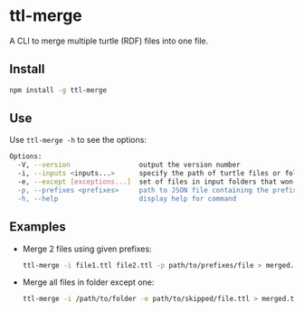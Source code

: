 # ttl-merge

A CLI to merge multiple turtle (RDF) files into one file.

## Install

```bash
npm install -g ttl-merge
```

## Use

Use `ttl-merge -h` to see the options:

```bash
Options:
  -V, --version                 output the version number
  -i, --inputs <inputs...>      specify the path of turtle files or folders containing ONLY turtle files
  -e, --except [exceptions...]  set of files in input folders that won't be merged
  -p, --prefixes <prefixes>     path to JSON file containing the prefixes to be applied, e.g., { "ex": "http://example.org#" }
  -h, --help                    display help for command
```

## Examples

- Merge 2 files using given prefixes:  

  ```bash
  ttl-merge -i file1.ttl file2.ttl -p path/to/prefixes/file > merged.ttl
  ```

- Merge all files in folder except one:

  ```bash
  ttl-merge -i /path/to/folder -e path/to/skipped/file.ttl > merged.ttl
  ```

  